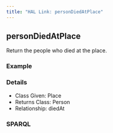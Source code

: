 ```yaml
---
title: "HAL Link: personDiedAtPlace"
---
```


## personDiedAtPlace

Return the people who died at the place.

### Example




### Details

* Class Given: Place
* Returns Class: Person
* Relationship: diedAt


### SPARQL
```

```

